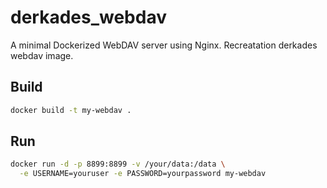 # derkades_webdav
A minimal Dockerized WebDAV server using Nginx. Recreatation derkades webdav image.


## Build

```bash
docker build -t my-webdav .
```

## Run
    
```bash
docker run -d -p 8899:8899 -v /your/data:/data \
  -e USERNAME=youruser -e PASSWORD=yourpassword my-webdav
```

